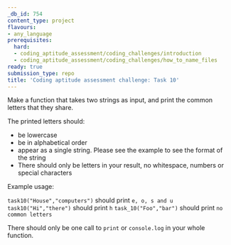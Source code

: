 ```yaml
---
_db_id: 754
content_type: project
flavours:
- any_language
prerequisites:
  hard:
  - coding_aptitude_assessment/coding_challenges/introduction
  - coding_aptitude_assessment/coding_challenges/how_to_name_files
ready: true
submission_type: repo
title: 'Coding aptitude assessment challenge: Task 10'
---
```


Make a function that takes two strings as input, and print the common letters that they share.

The printed letters should:
- be lowercase
- be in alphabetical order
- appear as a single string. Please see the example to see the format of the string
- There should only be letters in your result, no whitespace, numbers or special characters

Example usage:

`task10("House","computers")` should print `e, o, s and u`
`task10("Hi","there")` should print `h`
`task_10("Foo","bar")` should print `no common letters`

There should only be one call to `print` or `console.log` in your whole function.
